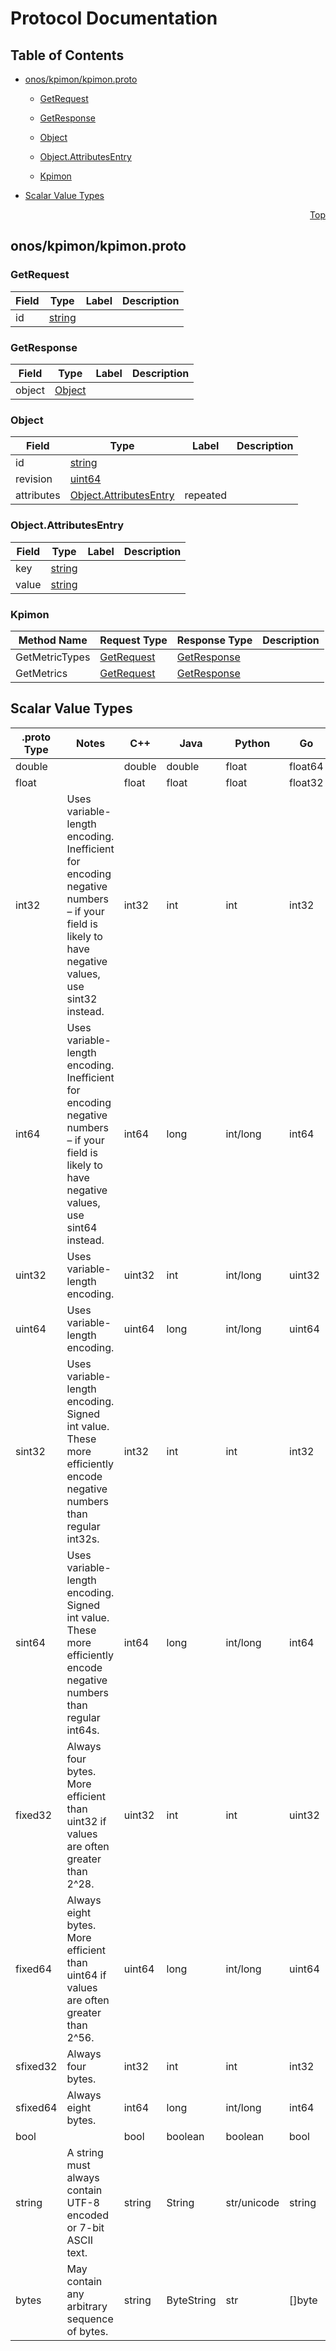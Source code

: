 # Protocol Documentation
<a name="top"></a>

## Table of Contents

- [onos/kpimon/kpimon.proto](#onos/kpimon/kpimon.proto)
    - [GetRequest](#onos.kpimon.GetRequest)
    - [GetResponse](#onos.kpimon.GetResponse)
    - [Object](#onos.kpimon.Object)
    - [Object.AttributesEntry](#onos.kpimon.Object.AttributesEntry)
  
    - [Kpimon](#onos.kpimon.Kpimon)
  
- [Scalar Value Types](#scalar-value-types)



<a name="onos/kpimon/kpimon.proto"></a>
<p align="right"><a href="#top">Top</a></p>

## onos/kpimon/kpimon.proto



<a name="onos.kpimon.GetRequest"></a>

### GetRequest



| Field | Type | Label | Description |
| ----- | ---- | ----- | ----------- |
| id | [string](#string) |  |  |






<a name="onos.kpimon.GetResponse"></a>

### GetResponse



| Field | Type | Label | Description |
| ----- | ---- | ----- | ----------- |
| object | [Object](#onos.kpimon.Object) |  |  |






<a name="onos.kpimon.Object"></a>

### Object



| Field | Type | Label | Description |
| ----- | ---- | ----- | ----------- |
| id | [string](#string) |  |  |
| revision | [uint64](#uint64) |  |  |
| attributes | [Object.AttributesEntry](#onos.kpimon.Object.AttributesEntry) | repeated |  |






<a name="onos.kpimon.Object.AttributesEntry"></a>

### Object.AttributesEntry



| Field | Type | Label | Description |
| ----- | ---- | ----- | ----------- |
| key | [string](#string) |  |  |
| value | [string](#string) |  |  |





 

 

 


<a name="onos.kpimon.Kpimon"></a>

### Kpimon


| Method Name | Request Type | Response Type | Description |
| ----------- | ------------ | ------------- | ------------|
| GetMetricTypes | [GetRequest](#onos.kpimon.GetRequest) | [GetResponse](#onos.kpimon.GetResponse) |  |
| GetMetrics | [GetRequest](#onos.kpimon.GetRequest) | [GetResponse](#onos.kpimon.GetResponse) |  |

 



## Scalar Value Types

| .proto Type | Notes | C++ | Java | Python | Go | C# | PHP | Ruby |
| ----------- | ----- | --- | ---- | ------ | -- | -- | --- | ---- |
| <a name="double" /> double |  | double | double | float | float64 | double | float | Float |
| <a name="float" /> float |  | float | float | float | float32 | float | float | Float |
| <a name="int32" /> int32 | Uses variable-length encoding. Inefficient for encoding negative numbers – if your field is likely to have negative values, use sint32 instead. | int32 | int | int | int32 | int | integer | Bignum or Fixnum (as required) |
| <a name="int64" /> int64 | Uses variable-length encoding. Inefficient for encoding negative numbers – if your field is likely to have negative values, use sint64 instead. | int64 | long | int/long | int64 | long | integer/string | Bignum |
| <a name="uint32" /> uint32 | Uses variable-length encoding. | uint32 | int | int/long | uint32 | uint | integer | Bignum or Fixnum (as required) |
| <a name="uint64" /> uint64 | Uses variable-length encoding. | uint64 | long | int/long | uint64 | ulong | integer/string | Bignum or Fixnum (as required) |
| <a name="sint32" /> sint32 | Uses variable-length encoding. Signed int value. These more efficiently encode negative numbers than regular int32s. | int32 | int | int | int32 | int | integer | Bignum or Fixnum (as required) |
| <a name="sint64" /> sint64 | Uses variable-length encoding. Signed int value. These more efficiently encode negative numbers than regular int64s. | int64 | long | int/long | int64 | long | integer/string | Bignum |
| <a name="fixed32" /> fixed32 | Always four bytes. More efficient than uint32 if values are often greater than 2^28. | uint32 | int | int | uint32 | uint | integer | Bignum or Fixnum (as required) |
| <a name="fixed64" /> fixed64 | Always eight bytes. More efficient than uint64 if values are often greater than 2^56. | uint64 | long | int/long | uint64 | ulong | integer/string | Bignum |
| <a name="sfixed32" /> sfixed32 | Always four bytes. | int32 | int | int | int32 | int | integer | Bignum or Fixnum (as required) |
| <a name="sfixed64" /> sfixed64 | Always eight bytes. | int64 | long | int/long | int64 | long | integer/string | Bignum |
| <a name="bool" /> bool |  | bool | boolean | boolean | bool | bool | boolean | TrueClass/FalseClass |
| <a name="string" /> string | A string must always contain UTF-8 encoded or 7-bit ASCII text. | string | String | str/unicode | string | string | string | String (UTF-8) |
| <a name="bytes" /> bytes | May contain any arbitrary sequence of bytes. | string | ByteString | str | []byte | ByteString | string | String (ASCII-8BIT) |

